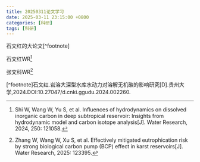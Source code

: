 ```yaml
---
title: 20250311论文学习
date: 2025-03-11 23:15:00 +0800
categories: [科研]
tags: [科研]
---
```


石文红的大论文[^footnote]

石文红WR[^fn-nth-2]

张文科WR[^fn-nth-3]


[^footnote]石文红.岩溶大深型水库水动力对溶解无机碳的影响研究[D].贵州大学,2024.DOI:10.27047/d.cnki.ggudu.2024.002260.
[^fn-nth-2]:Shi W, Wang W, Yu S, et al. Influences of hydrodynamics on dissolved inorganic carbon in deep subtropical reservoir: Insights from hydrodynamic model and carbon isotope analysis[J]. Water Research, 2024, 250: 121058.
[^fn-nth-3]:Zhang W, Wang W, Xu S, et al. Effectively mitigated eutrophication risk by strong biological carbon pump (BCP) effect in karst reservoirs[J]. Water Research, 2025: 123395.

